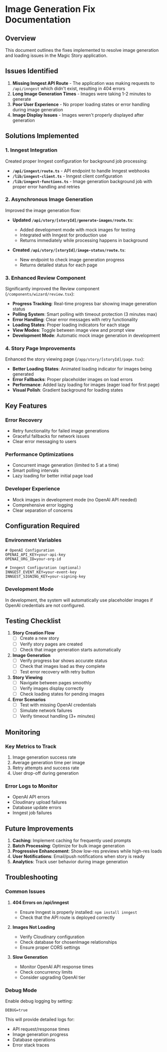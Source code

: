 # Image Generation Fix Documentation

## Overview
This document outlines the fixes implemented to resolve image generation and loading issues in the Magic Story application.

## Issues Identified

1. **Missing Inngest API Route** - The application was making requests to `/api/inngest` which didn't exist, resulting in 404 errors
2. **Long Image Generation Times** - Images were taking 1-2 minutes to generate
3. **Poor User Experience** - No proper loading states or error handling during image generation
4. **Image Display Issues** - Images weren't properly displayed after generation

## Solutions Implemented

### 1. Inngest Integration
Created proper Inngest configuration for background job processing:

- **`/api/inngest/route.ts`** - API endpoint to handle Inngest webhooks
- **`/lib/inngest-client.ts`** - Inngest client configuration
- **`/lib/inngest-functions.ts`** - Image generation background job with proper error handling and retries

### 2. Asynchronous Image Generation
Improved the image generation flow:

- **Updated `/api/story/[storyId]/generate-images/route.ts`**:
  - Added development mode with mock images for testing
  - Integrated with Inngest for production use
  - Returns immediately while processing happens in background

- **Created `/api/story/[storyId]/image-status/route.ts`**:
  - New endpoint to check image generation progress
  - Returns detailed status for each page

### 3. Enhanced Review Component
Significantly improved the Review component (`/components/wizard/review.tsx`):

- **Progress Tracking**: Real-time progress bar showing image generation status
- **Polling System**: Smart polling with timeout protection (3 minutes max)
- **Error Handling**: Clear error messages with retry functionality
- **Loading States**: Proper loading indicators for each stage
- **View Modes**: Toggle between image view and prompt view
- **Development Mode**: Automatic mock image generation in development

### 4. Story Page Improvements
Enhanced the story viewing page (`/app/story/[storyId]/page.tsx`):

- **Better Loading States**: Animated loading indicator for images being generated
- **Error Fallbacks**: Proper placeholder images on load errors
- **Performance**: Added lazy loading for images (eager load for first page)
- **Visual Polish**: Gradient background for loading states

## Key Features

### Error Recovery
- Retry functionality for failed image generations
- Graceful fallbacks for network issues
- Clear error messaging to users

### Performance Optimizations
- Concurrent image generation (limited to 5 at a time)
- Smart polling intervals
- Lazy loading for better initial page load

### Developer Experience
- Mock images in development mode (no OpenAI API needed)
- Comprehensive error logging
- Clear separation of concerns

## Configuration Required

### Environment Variables
```env
# OpenAI Configuration
OPENAI_API_KEY=your-api-key
OPENAI_ORG_ID=your-org-id

# Inngest Configuration (optional)
INNGEST_EVENT_KEY=your-event-key
INNGEST_SIGNING_KEY=your-signing-key
```

### Development Mode
In development, the system will automatically use placeholder images if OpenAI credentials are not configured.

## Testing Checklist

1. **Story Creation Flow**
   - [ ] Create a new story
   - [ ] Verify story pages are created
   - [ ] Check that image generation starts automatically

2. **Image Generation**
   - [ ] Verify progress bar shows accurate status
   - [ ] Check that images load as they complete
   - [ ] Test error recovery with retry button

3. **Story Viewing**
   - [ ] Navigate between pages smoothly
   - [ ] Verify images display correctly
   - [ ] Check loading states for pending images

4. **Error Scenarios**
   - [ ] Test with missing OpenAI credentials
   - [ ] Simulate network failures
   - [ ] Verify timeout handling (3+ minutes)

## Monitoring

### Key Metrics to Track
1. Image generation success rate
2. Average generation time per image
3. Retry attempts and success rate
4. User drop-off during generation

### Error Logs to Monitor
- OpenAI API errors
- Cloudinary upload failures
- Database update errors
- Inngest job failures

## Future Improvements

1. **Caching**: Implement caching for frequently used prompts
2. **Batch Processing**: Optimize for bulk image generation
3. **Progressive Enhancement**: Show low-res previews while high-res loads
4. **User Notifications**: Email/push notifications when story is ready
5. **Analytics**: Track user behavior during image generation

## Troubleshooting

### Common Issues

1. **404 Errors on /api/inngest**
   - Ensure Inngest is properly installed: `npm install inngest`
   - Check that the API route is deployed correctly

2. **Images Not Loading**
   - Verify Cloudinary configuration
   - Check database for chosenImage relationships
   - Ensure proper CORS settings

3. **Slow Generation**
   - Monitor OpenAI API response times
   - Check concurrency limits
   - Consider upgrading OpenAI tier

### Debug Mode
Enable debug logging by setting:
```env
DEBUG=true
```

This will provide detailed logs for:
- API request/response times
- Image generation progress
- Database operations
- Error stack traces
